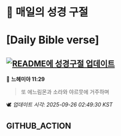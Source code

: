 # 🙏 매일의 성경 구절
# [Daily Bible verse]
## [![README에 성경구절 업데이트](https://github.com/DONGSUKA/first_test/actions/workflows/update-readme-bible.yml/badge.svg)](https://github.com/DONGSUKA/first_test/actions/workflows/update-readme-bible.yml)
<!-- START_BIBLE_VERSE -->
📖 **느헤미야 11:29**
> 또 에느림몬과 소라와 야르뭇에 거주하며

🕊️ _업데이트 시각: 2025-09-26 02:49:30 KST_
  <!-- END_BIBLE_VERSE -->
## GITHUB_ACTION
